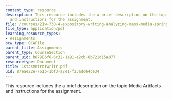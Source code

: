 ```yaml
---
content_type: resource
description: This resource includes the a brief description on the topic Media Artifacts
  and instructions for the assignment.
file: /courses/21w-730-4-expository-writing-analyzing-mass-media-spring-2001/87eae22e761b1bf3a2e1f23adc64ce34_1stasmntrdrwritr.pdf
file_type: application/pdf
learning_resource_types:
- Assignments
ocw_type: OCWFile
parent_title: Assignments
parent_type: CourseSection
parent_uid: b87986f6-6c32-1a91-e2cb-8b721d15a877
resourcetype: Document
title: 1stasmntrdrwritr.pdf
uid: 87eae22e-761b-1bf3-a2e1-f23adc64ce34
---
```

This resource includes the a brief description on the topic Media Artifacts and instructions for the assignment.

